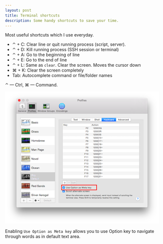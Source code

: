 ```yaml
---
layout: post
title: Terminal shortcuts
description: Some handy shortcuts to save your time.
---
```


Most useful shortcuts which I use everyday.

* ⌃ + C: Clear line or quit running process (script, server).
* ⌃ + D: Kill running process (SSH session or terminal)
* ⌃ + A: Go to the beginning of line
* ⌃ + E: Go to the end of line
* ⌃ + L: Same as `clear`. Clear the screen. Moves the cursor down
* ⌘ + K: Clear the screen completely
* Tab: Autocomplete command or file/folder names

⌃ — Ctrl, ⌘ — Command.

![Terminal profiles](/images/2014/08/terminal-option-key.png)

Enabling `Use Option as Meta key` allows you to use Option key to navigate through words as in default text area.
